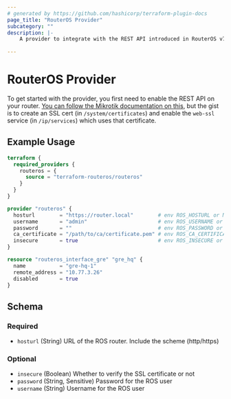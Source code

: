 ```yaml
---
# generated by https://github.com/hashicorp/terraform-plugin-docs
page_title: "RouterOS Provider"
subcategory: ""
description: |-
    A provider to integrate with the REST API introduced in RouterOS v7
  
---
```


# RouterOS Provider

To get started with the provider, you first need to enable the REST API on your router. [You can follow the Mikrotik documentation on this](https://help.mikrotik.com/docs/display/ROS/REST+API), but the gist is to create an SSL cert (in `/system/certificates`) and enable the `web-ssl` service (in `/ip/services`) which uses that certificate.


## Example Usage

```terraform
terraform {
  required_providers {
    routeros = {
      source = "terraform-routeros/routeros"
    }
  }
}

provider "routeros" {
  hosturl        = "https://router.local"        # env ROS_HOSTURL or MIKROTIK_HOST
  username       = "admin"                       # env ROS_USERNAME or MIKROTIK_USER
  password       = ""                            # env ROS_PASSWORD or MIKROTIK_PASSWORD
  ca_certificate = "/path/to/ca/certificate.pem" # env ROS_CA_CERTIFICATE or MIKROTIK_CA_CERTIFICATE
  insecure       = true                          # env ROS_INSECURE or MIKROTIK_INSECURE
}

resource "routeros_interface_gre" "gre_hq" {
  name           = "gre-hq-1"
  remote_address = "10.77.3.26"
  disabled       = true
}
```

<!-- schema generated by tfplugindocs -->
## Schema

### Required

- `hosturl` (String) URL of the ROS router. Include the scheme (http/https)

### Optional

- `insecure` (Boolean) Whether to verify the SSL certificate or not
- `password` (String, Sensitive) Password for the ROS user
- `username` (String) Username for the ROS user
